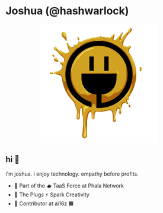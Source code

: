 # Joshua (@hashwarlock)
<p align="center">
<img src="./assets/ThePlugsSparkCreativity.png" width="320" height="320"/>
</p>

## hi 👋
i'm joshua. 
i enjoy technology. empathy before profits.
- 🔭 Part of the 🫖 TaaS Force at Phala Network
- 🔌 The Plugs ⚡ Spark Creativity
- 🤝 Contributor at ai16z 🟧
<!--
**HashWarlock/hashwarlock** is a ✨ _special_ ✨ repository because its `README.md` (this file) appears on your GitHub profile.

Here are some ideas to get you started:

- 🔭 I’m currently working on ...
- 🌱 I’m currently learning ...
- 👯 I’m looking to collaborate on ...
- 🤔 I’m looking for help with ...
- 💬 Ask me about ...
- 📫 How to reach me: ...
- 😄 Pronouns: ...
- ⚡ Fun fact: ...
-->
